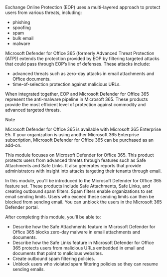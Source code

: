 Exchange Online Protection (EOP) uses a multi-layered approach to protect users from various threats, including:

 -  phishing
 -  spoofing
 -  spam
 -  bulk email
 -  malware

Microsoft Defender for Office 365 (formerly Advanced Threat Protection (ATP)) extends the protection provided by EOP by filtering targeted attacks that could pass through EOP’s line of defenses. These attacks include:

 -  advanced threats such as zero-day attacks in email attachments and Office documents.
 -  time-of-selection protection against malicious URLs.

When integrated together, EOP and Microsoft Defender for Office 365 represent the anti-malware pipeline in Microsoft 365. These products provide the most efficient level of protection against commodity and advanced targeted threats.

> [!NOTE]
> Microsoft Defender for Office 365 is available with Microsoft 365 Enterprise E5. If your organization is using another Microsoft 365 Enterprise subscription, Microsoft Defender for Office 365 can be purchased as an add-on.

This module focuses on Microsoft Defender for Office 365. This product protects users from advanced threats through features such as Safe Attachments and Safe Links. It also generates reports that provide administrators with insight into attacks targeting their tenants through email.

In this module, you'll be introduced to the Microsoft Defender for Office 365 feature set. These products include Safe Attachments, Safe Links, and creating outbound spam filters. Spam filters enable organizations to set email sending limits. Users who exceed these sending limits can then be blocked from sending email. You can unblock the users in the Microsoft 365 Defender portal.

After completing this module, you'll be able to:

 -  Describe how the Safe Attachments feature in Microsoft Defender for Office 365 blocks zero-day malware in email attachments and documents.
 -  Describe how the Safe Links feature in Microsoft Defender for Office 365 protects users from malicious URLs embedded in email and documents that point to malicious websites.
 -  Create outbound spam filtering policies.
 -  Unblock users who violated spam filtering policies so they can resume sending emails.

